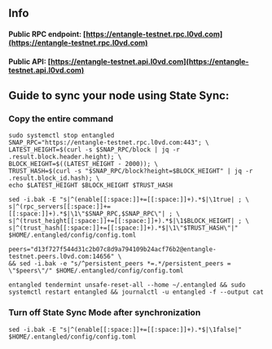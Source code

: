 ## Info
#### Public RPC endpoint: [https://entangle-testnet.rpc.l0vd.com](https://entangle-testnet.rpc.l0vd.com)
#### Public API: [https://entangle-testnet.api.l0vd.com](https://entangle-testnet.api.l0vd.com)

## Guide to sync your node using State Sync:

### Copy the entire command
```
sudo systemctl stop entangled
SNAP_RPC="https://entangle-testnet.rpc.l0vd.com:443"; \
LATEST_HEIGHT=$(curl -s $SNAP_RPC/block | jq -r .result.block.header.height); \
BLOCK_HEIGHT=$((LATEST_HEIGHT - 2000)); \
TRUST_HASH=$(curl -s "$SNAP_RPC/block?height=$BLOCK_HEIGHT" | jq -r .result.block_id.hash); \
echo $LATEST_HEIGHT $BLOCK_HEIGHT $TRUST_HASH

sed -i.bak -E "s|^(enable[[:space:]]+=[[:space:]]+).*$|\1true| ; \
s|^(rpc_servers[[:space:]]+=[[:space:]]+).*$|\1\"$SNAP_RPC,$SNAP_RPC\"| ; \
s|^(trust_height[[:space:]]+=[[:space:]]+).*$|\1$BLOCK_HEIGHT| ; \
s|^(trust_hash[[:space:]]+=[[:space:]]+).*$|\1\"$TRUST_HASH\"|" $HOME/.entangled/config/config.toml

peers="d13f727f544d31c2b07c8d9a794109b24acf76b2@entangle-testnet.peers.l0vd.com:14656" \
&& sed -i.bak -e "s/^persistent_peers *=.*/persistent_peers = \"$peers\"/" $HOME/.entangled/config/config.toml 

entangled tendermint unsafe-reset-all --home ~/.entangled && sudo systemctl restart entangled && journalctl -u entangled -f --output cat
```

### Turn off State Sync Mode after synchronization
```
sed -i.bak -E "s|^(enable[[:space:]]+=[[:space:]]+).*$|\1false|" $HOME/.entangled/config/config.toml
```
